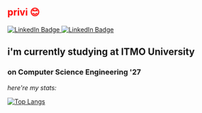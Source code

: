 ## <span style='color: red;'>privi 😊</span>
<a href="https://t.me/ektrntrpim">
    <img src="https://img.shields.io/badge/telegram-hotpink?style=for-the-badge&logo=telegram&logoColor=white" alt="LinkedIn Badge"/>
</a>
<a href="https://gitlab.se.ifmo.ru/pimi">
    <img src="https://img.shields.io/badge/gitlab-hotpink?style=for-the-badge&logo=gitlab&logoColor=white" alt="LinkedIn Badge"/>
</a>
  
## i'm currently studying at ITMO University
### on Computer Science Engineering '27


<!--
**p11menova/p11menova** is a ✨ _special_ ✨ repository because its `README.md` (this file) appears on your GitHub profile.

Here are some ideas to get you started:

- 🔭 I’m currently working on ...
- 🌱 I’m currently learning ...
- 👯 I’m looking to collaborate on ...
- 🤔 I’m looking for help with ...
- 💬 Ask me about ...
- 📫 How to reach me: ...
- 😄 Pronouns: ...
- ⚡ Fun fact: ...
-->

*here're my stats:*

[![Top Langs](https://github-readme-stats.vercel.app/api/top-langs/?username=p11menova&layout=donut-vertical&langs_count=15&title_color=ff1493)](https://github.com/anuraghazra/github-readme-stats)


